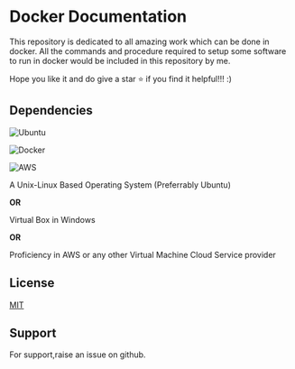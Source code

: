 
# Docker Documentation

This repository is dedicated to all amazing work which can be done in docker. All the commands and procedure required to setup some software to run in docker would be included in this repository by me.


Hope you like it and do give a star ⭐ if you find it helpful!!! :)



## Dependencies

![Ubuntu](https://img.shields.io/badge/Ubuntu-E95420?style=for-the-badge&logo=ubuntu&logoColor=white)

![Docker](https://img.shields.io/badge/docker-%230db7ed.svg?style=for-the-badge&logo=docker&logoColor=white)

![AWS](https://img.shields.io/badge/AWS-%23FF9900.svg?style=for-the-badge&logo=amazon-aws&logoColor=white)

A Unix-Linux Based Operating System (Preferrably Ubuntu)

__OR__

Virtual Box in Windows

__OR__

Proficiency in AWS or any other Virtual Machine Cloud Service provider

## License

[MIT](https://choosealicense.com/licenses/mit/)


## Support

For support,raise an issue on github.

